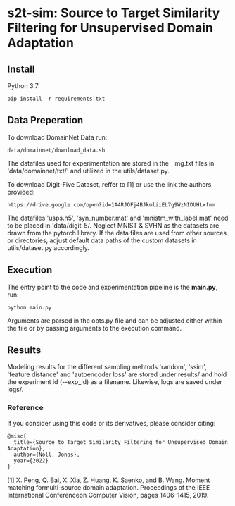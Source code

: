 # s2t-sim: Source to Target Similarity Filtering for Unsupervised Domain Adaptation

## Install

Python 3.7:

`pip install -r requirements.txt`

## Data Preperation

To download DomainNet Data run:

`data/domainnet/download_data.sh`

The datafiles used for experimentation are stored in the \_img.txt files in 'data/domainnet/txt/' and utilized in the utils/dataset.py.

To download Digit-Five Dataset, reffer to [1] or use the link the authors provided:

`https://drive.google.com/open?id=1A4RJOFj4BJkmliiEL7g9WzNIDUHLxfmm`

The datafiles 'usps.h5', 'syn_number.mat' and 'mnistm_with_label.mat' need to be placed in 'data/digit-5/. Neglect MNIST & SVHN as the datasets are drawn from the pytorch library. If the data files are used from other sources or directories, adjust default data paths of the custom datasets in utils/dataset.py accordingly.

## Execution

The entry point to the code and experimentation pipeline is the **main.py**, run:

`python main.py`

Arguments are parsed in the opts.py file and can be adjusted either within the file or by passing arguments to the execution command.

## Results

Modeling results for the different sampling mehtods 'random', 'ssim', 'feature distance' and 'autoencoder loss' are stored under results/ and hold the experiment id (--exp_id) as a filename. Likewise, logs are saved under logs/.

### Reference

If you consider using this code or its derivatives, please consider citing:

```
@misc{
  title={Source to Target Similarity Filtering for Unsupervised Domain Adaptation},
  author={Noll, Jonas},
  year={2022}
}
```

[1] X. Peng, Q. Bai, X. Xia, Z. Huang, K. Saenko, and B. Wang. Moment matching formulti-source domain adaptation. Proceedings of the IEEE International Conferenceon Computer Vision, pages 1406–1415, 2019.
